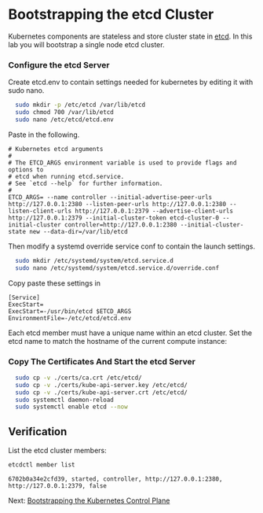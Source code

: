 # Bootstrapping the etcd Cluster

Kubernetes components are stateless and store cluster state in [etcd](https://github.com/etcd-io/etcd). In this lab you will bootstrap a single node etcd cluster.

### Configure the etcd Server
Create etcd.env to contain settings needed for kubernetes by editing it with sudo nano. 

```bash
  sudo mkdir -p /etc/etcd /var/lib/etcd
  sudo chmod 700 /var/lib/etcd
  sudo nano /etc/etcd/etcd.env

```

Paste in the following.
```text
# Kubernetes etcd arguments
#
# The ETCD_ARGS environment variable is used to provide flags and options to
# etcd when running etcd.service.
# See `etcd --help` for further information.
#
ETCD_ARGS= --name controller --initial-advertise-peer-urls http://127.0.0.1:2380 --listen-peer-urls http://127.0.0.1:2380 --listen-client-urls http://127.0.0.1:2379 --advertise-client-urls http://127.0.0.1:2379 --initial-cluster-token etcd-cluster-0 --initial-cluster controller=http://127.0.0.1:2380 --initial-cluster-state new --data-dir=/var/lib/etcd

```
Then modify a systemd override service conf to contain the launch settings.


```bash
  sudo mkdir /etc/systemd/system/etcd.service.d
  sudo nano /etc/systemd/system/etcd.service.d/override.conf

```
Copy paste these settings in
```text
[Service]
ExecStart=
ExecStart=-/usr/bin/etcd $ETCD_ARGS
EnvironmentFile=-/etc/etcd/etcd.env
```

Each etcd member must have a unique name within an etcd cluster. Set the etcd name to match the hostname of the current compute instance:


### Copy The Certificates And Start the etcd Server

```bash
  sudo cp -v ./certs/ca.crt /etc/etcd/
  sudo cp -v ./certs/kube-api-server.key /etc/etcd/
  sudo cp -v ./certs/kube-api-server.crt /etc/etcd/
  sudo systemctl daemon-reload
  sudo systemctl enable etcd --now

```

## Verification

List the etcd cluster members:

```bash
etcdctl member list
```

```text
6702b0a34e2cfd39, started, controller, http://127.0.0.1:2380, http://127.0.0.1:2379, false
```

Next: [Bootstrapping the Kubernetes Control Plane](08-bootstrapping-kubernetes-controllers.md)
